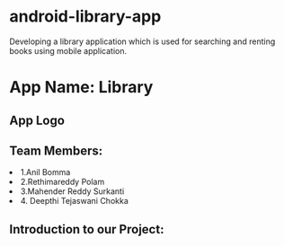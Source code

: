 # android-library-app
Developing a library application which is used for searching and renting books using mobile application.

<h1>App Name: Library</h1>
<h2>App Logo<h2>
  
<h2>Team Members:</h2>
 <li>1.Anil Bomma</li>
 <li>2.Rethimareddy Polam</li>
 <li>3.Mahender Reddy Surkanti</li>
 <li>4. Deepthi Tejaswani Chokka</li>

<h2> Introduction to our Project:</h2>

